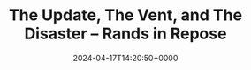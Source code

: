 ---
title: The Update, The Vent, and The Disaster – Rands in Repose
slug: 20240417T142050
date: 2024-04-17T14:20:50+0000
params:
  url: https://randsinrepose.com/archives/the-update-the-vent-and-the-disaster/
tags:
- management
---